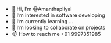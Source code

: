 - 👋 Hi, I’m @Amanthapliyal
- 👀 I’m interested in software developing
- 🌱 I’m currently learning ...
- 💞️ I’m looking to collaborate on projects
- 📫 How to reach me +91 9997351985

<!---
Amanthapliyal/Amanthapliyal is a ✨ special ✨ repository because its `README.md` (this file) appears on your GitHub profile.
You can click the Preview link to take a look at your changes.
--->
